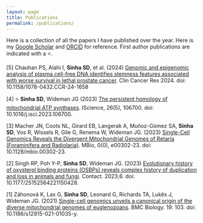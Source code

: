 ```yaml
---
layout: page
title: Publications
permalink: /publications/
---
```


Here is a collection of all the papers I have published over the year. Here is
my [Google Scholar](https://scholar.google.com/citations?user=T2ApEXgAAAAJ&hl=en) 
and [ORCID](https://orcid.org/my-orcid?orcid=0000-0003-0155-0883) for reference.
First author publications are indicated with a ⭐.

[5] Chauhan PS, Alahi I, **Sinha SD**, et al. (2024) [Genomic and epigenomic analysis of plasma cell-free DNA identifies stemness features associated with worse survival in lethal prostate cancer](https://aacrjournals.org/clincancerres/article/31/1/151/750722/Genomic-and-Epigenomic-Analysis-of-Plasma-Cell). Clin Cancer Res 2024. doi: 10.1158/1078-0432.CCR-24-1658

[4] ⭐ **Sinha SD**, Wideman JG (2023) [The persistent homology of mitochondrial ATP synthases](https://www.sciencedirect.com/science/article/pii/S2589004223007770). IScience, 26(5), 106700. doi: 10.1016/j.isci.2023.106700.

[3] Macher JN, Coots NL, Girard EB, Langerak A, Muñoz-Gómez SA, **Sinha SD**, Vos R, Wissels R, Gile G, Renema W, Wideman JG. (2023) [Single-Cell Genomics Reveals the Divergent Mitochondrial Genomes of Retaria (Foraminifera and Radiolaria)](https://journals.asm.org/doi/10.1128/mbio.00302-23?url_ver=Z39.88-2003&rfr_id=ori:rid:crossref.org&rfr_dat=cr_pub%20%200pubmed). MBio, 0(0), e00302-23. doi: 10.1128/mbio.00302-23.

[2] Singh RP, Poh Y-P, **Sinha SD**, Wideman JG. (2023) [Evolutionary history of oxysterol binding proteins (OSBPs) reveals complex history of duplication and loss in animals and fungi](https://journals.sagepub.com/doi/10.1177/25152564221150428). Contact. 2023;6. doi: 10.1177/25152564221150428.

[1] Záhonová K, Lax G, **Sinha SD**, Leonard G, Richards TA, Lukěs J, Wideman JG. (2021) [Single-cell genomics unveils a canonical origin of the diverse mitochondrial genomes of euglenozoans](https://bmcbiol.biomedcentral.com/articles/10.1186/s12915-021-01035-y). BMC Biology. 19: 103. doi: 10.1186/s12915-021-01035-y.

